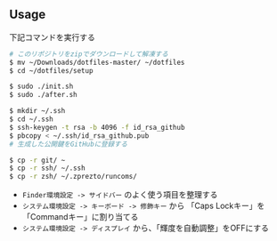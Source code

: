 ## Usage

下記コマンドを実行する

```bash
# このリポジトリをzipでダウンロードして解凍する
$ mv ~/Downloads/dotfiles-master/ ~/dotfiles
$ cd ~/dotfiles/setup

$ sudo ./init.sh
$ sudo ./after.sh

$ mkdir ~/.ssh
$ cd ~/.ssh
$ ssh-keygen -t rsa -b 4096 -f id_rsa_github
$ pbcopy < ~/.ssh/id_rsa_github.pub
# 生成した公開鍵をGitHubに登録する

$ cp -r git/ ~
$ cp -r ssh/ ~/.ssh
$ cp -r zsh/ ~/.zprezto/runcoms/
```

- `Finder環境設定 -> サイドバー` のよく使う項目を整理する
- `システム環境設定 -> キーボード -> 修飾キー` から 「Caps Lockキー」を「Commandキー」に割り当てる
- `システム環境設定 -> ディスプレイ` から、「輝度を自動調整」をOFFにする
